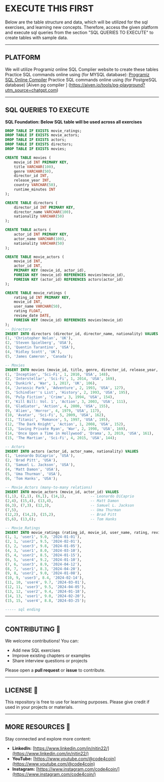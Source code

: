 # EXECUTE THIS FIRST
Below are the table structure and data, which will be utilized for the sql exercises, and learning new concepts.
Therefore, access the given platform and execute sql queries from the section "SQL QUERIES TO EXECUTE" to create tables with sample data.

---

## PLATFORM
We will utilize Programiz online SQL Complier website to create these tables 
Practice SQL commands online using (for MYSQL database): [Programiz SQL Online Compiler](https://www.programiz.com/sql/online-compiler)
Practice SQL commands online using (for PostgreSQL database) [Aiven pg compiler ] (https://aiven.io/tools/pg-playground?utm_source=chatgpt.com)


---

## SQL QUERIES TO EXECUTE
**SQL Foundation: Below SQL table will be used across all exercises**

```sql
DROP TABLE IF EXISTS movie_ratings;
DROP TABLE IF EXISTS movie_actors;
DROP TABLE IF EXISTS actors;
DROP TABLE IF EXISTS directors;
DROP TABLE IF EXISTS movies;

CREATE TABLE movies (
    movie_id INT PRIMARY KEY,
    title VARCHAR(100),
    genre VARCHAR(50),
    director_id INT,
    release_year INT,
    country VARCHAR(50),
    runtime_minutes INT
);

CREATE TABLE directors (
    director_id INT PRIMARY KEY,
    director_name VARCHAR(100),
    nationality VARCHAR(50)
);

CREATE TABLE actors (
    actor_id INT PRIMARY KEY,
    actor_name VARCHAR(100),
    nationality VARCHAR(50)
);

CREATE TABLE movie_actors (
    movie_id INT,
    actor_id INT,
    PRIMARY KEY (movie_id, actor_id),
    FOREIGN KEY (movie_id) REFERENCES movies(movie_id),
    FOREIGN KEY (actor_id) REFERENCES actors(actor_id)
);

CREATE TABLE movie_ratings (
    rating_id INT PRIMARY KEY,
    movie_id INT,
    user_name VARCHAR(50),
    rating FLOAT,
    review_date DATE,
    FOREIGN KEY (movie_id) REFERENCES movies(movie_id)
);
-- Directors
INSERT INTO directors (director_id, director_name, nationality) VALUES
(1, 'Christopher Nolan', 'UK'),
(2, 'Steven Spielberg', 'USA'),
(3, 'Quentin Tarantino', 'USA'),
(4, 'Ridley Scott', 'UK'),
(5, 'James Cameron', 'Canada');

-- Movies
INSERT INTO movies (movie_id, title, genre, director_id, release_year, country, runtime_minutes) VALUES
(1, 'Inception', 'Sci-Fi', 1, 2010, 'USA', 148),
(2, 'Interstellar', 'Sci-Fi', 1, 2014, 'USA', 169),
(3, 'Dunkirk', 'War', 1, 2017, 'UK', 106),
(4, 'Jurassic Park', 'Adventure', 2, 1993, 'USA', 127),
(5, 'Schindler''s List', 'History', 2, 1993, 'USA', 195),
(6, 'Pulp Fiction', 'Crime', 3, 1994, 'USA', 154),
(7, 'Kill Bill: Vol. 1', 'Action', 3, 2003, 'USA', 111),
(8, 'Gladiator', 'Action', 4, 2000, 'USA', 155),
(9, 'Alien', 'Horror', 4, 1979, 'USA', 117),
(10, 'Avatar', 'Sci-Fi', 5, 2009, 'USA', 162),
(11, 'Titanic', 'Romance', 5, 1997, 'USA', 195),
(12, 'The Dark Knight', 'Action', 1, 2008, 'USA', 152),
(13, 'Saving Private Ryan', 'War', 2, 1998, 'USA', 169),
(14, 'Once Upon a Time in Hollywood', 'Drama', 3, 2019, 'USA', 161),
(15, 'The Martian', 'Sci-Fi', 4, 2015, 'USA', 144);

-- Actors
INSERT INTO actors (actor_id, actor_name, nationality) VALUES
(1, 'Leonardo DiCaprio', 'USA'),
(2, 'Brad Pitt', 'USA'),
(3, 'Samuel L. Jackson', 'USA'),
(4, 'Matt Damon', 'USA'),
(5, 'Uma Thurman', 'USA'),
(6, 'Tom Hanks', 'USA');

-- Movie_Actors (many-to-many relations)
INSERT INTO movie_actors (movie_id, actor_id) VALUES
(1,1), (2,1), (6,1), (14,1),           -- Leonardo DiCaprio
(2,4), (15,4), (13,4),                 -- Matt Damon
(6,3), (7,3), (12,3),                  -- Samuel L. Jackson
(7,5),                                 -- Uma Thurman
(12,2), (14,2), (15,2),                -- Brad Pitt
(5,6), (13,6);                         -- Tom Hanks

-- Movie_Ratings
INSERT INTO movie_ratings (rating_id, movie_id, user_name, rating, review_date) VALUES
(1, 1, 'user1', 9.0, '2024-01-01'),
(2, 1, 'user2', 9.5, '2024-02-01'),
(3, 2, 'user3', 9.8, '2024-01-05'),
(4, 3, 'user1', 8.0, '2024-03-10'),
(5, 4, 'user2', 8.5, '2024-01-15'),
(6, 5, 'user4', 9.2, '2024-01-10'),
(7, 6, 'user3', 8.9, '2024-04-12'),
(8, 7, 'user1', 8.3, '2024-04-20'),
(9, 8, 'user2', 9.0, '2024-01-08'),
(10, 9, 'user3', 8.4, '2024-02-14'),
(11, 10, 'user4', 9.7, '2024-03-01'),
(12, 11, 'user3', 9.5, '2024-04-05'),
(13, 12, 'user2', 9.4, '2024-01-18'),
(14, 13, 'user1', 9.0, '2024-02-20'),
(15, 15, 'user4', 8.8, '2024-03-25');

----- sql ending
```

---
## **CONTRIBUTING** 🤝

We welcome contributions! You can:

- Add new SQL exercises
- Improve existing chapters or examples
- Share interview questions or projects

Please open a **pull request** or **issue** to contribute.

---
## **LICENSE** 📄

This repository is free to use for learning purposes. Please give credit if used in your projects or materials.

---
## **MORE RESOURCES** 🔗

Stay connected and explore more content:

- **LinkedIn:** [https://www.linkedin.com/in/nitin22/](https://www.linkedin.com/in/nitin22/)
- **YouTube:** [https://www.youtube.com/@code4coin](https://www.youtube.com/@code4coin)
- **Instagram:** [https://www.instagram.com/code4coin/](https://www.instagram.com/code4coin/)
